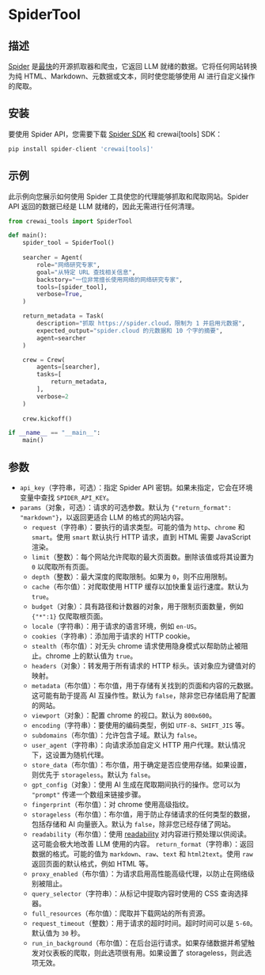 # SpiderTool

## 描述

[Spider](https://spider.cloud/?ref=crewai) 是[最快](https://github.com/spider-rs/spider/blob/main/benches/BENCHMARKS.md#benchmark-results)的开源抓取器和爬虫，它返回 LLM 就绪的数据。它将任何网站转换为纯 HTML、Markdown、元数据或文本，同时使您能够使用 AI 进行自定义操作的爬取。

## 安装

要使用 Spider API，您需要下载 [Spider SDK](https://pypi.org/project/spider-client/) 和 crewai[tools] SDK：

```python
pip install spider-client 'crewai[tools]'
```

## 示例

此示例向您展示如何使用 Spider 工具使您的代理能够抓取和爬取网站。Spider API 返回的数据已经是 LLM 就绪的，因此无需进行任何清理。

```python
from crewai_tools import SpiderTool

def main():
    spider_tool = SpiderTool()
    
    searcher = Agent(
        role="网络研究专家",
        goal="从特定 URL 查找相关信息",
        backstory="一位非常擅长使用网络的网络研究专家",
        tools=[spider_tool],
        verbose=True,
    )

    return_metadata = Task(
        description="抓取 https://spider.cloud，限制为 1 并启用元数据",
        expected_output="spider.cloud 的元数据和 10 个字的摘要",
        agent=searcher
    )

    crew = Crew(
        agents=[searcher],
        tasks=[
            return_metadata, 
        ],
        verbose=2
    )
    
    crew.kickoff()

if __name__ == "__main__":
    main()
```

## 参数

- `api_key`（字符串，可选）：指定 Spider API 密钥。如果未指定，它会在环境变量中查找 `SPIDER_API_KEY`。
- `params`（对象，可选）：请求的可选参数。默认为 `{"return_format": "markdown"}`，以返回更适合 LLM 的格式的网站内容。
    - `request`（字符串）：要执行的请求类型。可能的值为 `http`、`chrome` 和 `smart`。使用 `smart` 默认执行 HTTP 请求，直到 HTML 需要 JavaScript 渲染。
    - `limit`（整数）：每个网站允许爬取的最大页面数。删除该值或将其设置为 `0` 以爬取所有页面。
    - `depth`（整数）：最大深度的爬取限制。如果为 `0`，则不应用限制。
    - `cache`（布尔值）：对爬取使用 HTTP 缓存以加快重复运行速度。默认为 `true`。
    - `budget`（对象）：具有路径和计数器的对象，用于限制页面数量，例如 `{"*":1}` 仅爬取根页面。
    - `locale`（字符串）：用于请求的语言环境，例如 `en-US`。
    - `cookies`（字符串）：添加用于请求的 HTTP cookie。
    - `stealth`（布尔值）：对无头 chrome 请求使用隐身模式以帮助防止被阻止。chrome 上的默认值为 `true`。
    - `headers`（对象）：转发用于所有请求的 HTTP 标头。该对象应为键值对的映射。
    - `metadata`（布尔值）：布尔值，用于存储有关找到的页面和内容的元数据。这可能有助于提高 AI 互操作性。默认为 `false`，除非您已存储启用了配置的网站。
    - `viewport`（对象）：配置 chrome 的视口。默认为 `800x600`。
    - `encoding`（字符串）：要使用的编码类型，例如 `UTF-8`、`SHIFT_JIS` 等。
    - `subdomains`（布尔值）：允许包含子域。默认为 `false`。
    - `user_agent`（字符串）：向请求添加自定义 HTTP 用户代理。默认情况下，这设置为随机代理。
    - `store_data`（布尔值）：布尔值，用于确定是否应使用存储。如果设置，则优先于 `storageless`。默认为 `false`。
    - `gpt_config`（对象）：使用 AI 生成在爬取期间执行的操作。您可以为 `"prompt"` 传递一个数组来链接步骤。
    - `fingerprint`（布尔值）：对 chrome 使用高级指纹。
    - `storageless`（布尔值）：布尔值，用于防止存储请求的任何类型的数据，包括存储和 AI 向量嵌入。默认为 `false`，除非您已经存储了网站。
    - `readability`（布尔值）：使用 [readability](https://github.com/mozilla/readability) 对内容进行预处理以供阅读。这可能会极大地改善 LLM 使用的内容。
    `return_format`（字符串）：返回数据的格式。可能的值为 `markdown`、`raw`、`text` 和 `html2text`。使用 `raw` 返回页面的默认格式，例如 HTML 等。
    - `proxy_enabled`（布尔值）：为请求启用高性能高级代理，以防止在网络级别被阻止。
    - `query_selector`（字符串）：从标记中提取内容时使用的 CSS 查询选择器。
    - `full_resources`（布尔值）：爬取并下载网站的所有资源。
    - `request_timeout`（整数）：用于请求的超时时间。超时时间可以是 `5-60`。默认值为 `30` 秒。
    - `run_in_background`（布尔值）：在后台运行请求。如果存储数据并希望触发对仪表板的爬取，则此选项很有用。如果设置了 storageless，则此选项无效。
